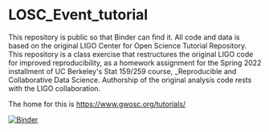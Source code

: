 # LOSC_Event_tutorial
This repository is public so that Binder can find it. All code and data is based on the original LIGO Center for Open Science Tutorial Repository. This repository is a class exercise that restructures the original LIGO code for improved reproducibility, as a homework assignment for the Spring 2022 installment of UC Berkeley's Stat 159/259 course, _Reproducible and Collaborative Data Science. Authorship of the original analysis code rests with the LIGO collaboration.

The home for this is https://www.gwosc.org/tutorials/

[![Binder](https://mybinder.org/badge_logo.svg)](https://mybinder.org/v2/gh/UCB-stat-159-s23/hw02-jiayiQ/HEAD?labpath=LOSC_Event_tutorial.ipynb)
